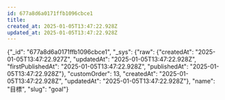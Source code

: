```yaml
---
id: 677a8d6a0171ffb1096cbce1
title: 
created_at: 2025-01-05T13:47:22.928Z
updated_at: 2025-01-05T13:47:22.928Z
---
```


{"_id": "677a8d6a0171ffb1096cbce1", "_sys": {"raw": {"createdAt": "2025-01-05T13:47:22.927Z", "updatedAt": "2025-01-05T13:47:22.928Z", "firstPublishedAt": "2025-01-05T13:47:22.928Z", "publishedAt": "2025-01-05T13:47:22.928Z"}, "customOrder": 13, "createdAt": "2025-01-05T13:47:22.928Z", "updatedAt": "2025-01-05T13:47:22.928Z"}, "name": "目標", "slug": "goal"}
